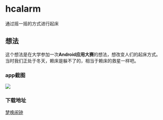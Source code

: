 # hcalarm
通过摇一摇的方式进行起床

## 想法
这个想法是在大学参加一次**Android应用大赛**的想法，想改变人们的起床方式。
当时我们正处于冬天，赖床是躲不了的，相当于赖床的救星一样吧。

### app截图
![](https://o1whyeemo.qnssl.com/image/view/app_screenshots/e027f0e3003401c4a51b50e1a514171e/528)

### 下载地址
[梦唤闹钟](https://www.pgyer.com/hcalarm)


